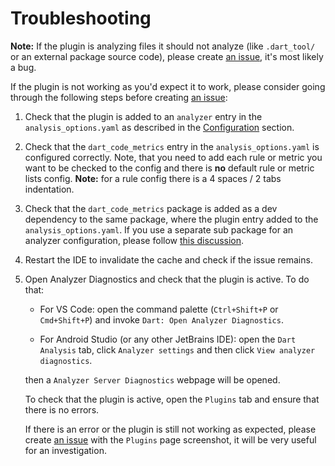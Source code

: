 # Troubleshooting

**Note:** If the plugin is analyzing files it should not analyze (like `.dart_tool/` or an external package source code), please create [an issue](https://github.com/dart-code-checker/dart-code-metrics/issues/new?assignees=dkrutskikh&labels=bug&template=bug-report.md&title=%5BBUG%5D+), it's most likely a bug.

If the plugin is not working as you'd expect it to work, please consider going through the following steps before creating [an issue](https://github.com/dart-code-checker/dart-code-metrics/issues/new?assignees=dkrutskikh&labels=bug&template=bug-report.md&title=%5BBUG%5D+):

1. Check that the plugin is added to an `analyzer` entry in the `analysis_options.yaml` as described in the [Configuration](./README.md#Configuration) section.

2. Check that the `dart_code_metrics` entry in the `analysis_options.yaml` is configured correctly. Note, that you need to add each rule or metric you want to be checked to the config and there is **no** default rule or metric lists config. **Note:** for a rule config there is a 4 spaces / 2 tabs indentation.

3. Check that the `dart_code_metrics` package is added as a dev dependency to the same package, where the plugin entry added to the `analysis_options.yaml`. If you use a separate sub package for an analyzer configuration, please follow [this discussion](https://github.com/dart-code-checker/dart-code-metrics/issues/254).

4. Restart the IDE to invalidate the cache and check if the issue remains.

5. Open Analyzer Diagnostics and check that the plugin is active. To do that:
    - For VS Code: open the command palette (`Ctrl+Shift+P` or `Cmd+Shift+P`) and invoke `Dart: Open Analyzer Diagnostics`.

    - For Android Studio (or any other JetBrains IDE): open the `Dart Analysis` tab, click `Analyzer settings` and then click `View analyzer diagnostics`.

    then a `Analyzer Server Diagnostics` webpage will be opened.

    To check that the plugin is active, open the `Plugins` tab and ensure that there is no errors.
    
    If there is an error or the plugin is still not working as expected, please create [an issue](https://github.com/dart-code-checker/dart-code-metrics/issues/new?assignees=dkrutskikh&labels=bug&template=bug-report.md&title=%5BBUG%5D+) with the `Plugins`  page screenshot, it will be very useful for an investigation.
